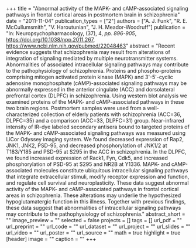 +++
title = "Abnormal activity of the MAPK- and cAMP-associated signaling pathways in frontal cortical areas in postmortem brain in schizophrenia"
date = "2011-11-04"
publication_types = ["2"]
authors = ["A. J. Funk", "R. E. McCullumsmith", "V. Haroutunian", "J. H. Meador-Woodruff"]
publication = "In: Neuropsychopharmacology, (37), 4, _pp. 896-905_, https://doi.org/10.1038/npp.2011.267, https://www.ncbi.nlm.nih.gov/pubmed/22048463"
abstract = "Recent evidence suggests that schizophrenia may result from alterations of integration of signaling mediated by multiple neurotransmitter systems. Abnormalities of associated intracellular signaling pathways may contribute to the pathophysiology of schizophrenia. Proteins and phospho-proteins comprising mitogen activated protein kinase (MAPK) and 3'-5'-cyclic adenosine monophosphate (cAMP)-associated signaling pathways may be abnormally expressed in the anterior cingulate (ACC) and dorsolateral prefrontal cortex (DLPFC) in schizophrenia. Using western blot analysis we examined proteins of the MAPK- and cAMP-associated pathways in these two brain regions. Postmortem samples were used from a well-characterized collection of elderly patients with schizophrenia (ACC=36, DLPFC=35) and a comparison (ACC=33, DLPFC=31) group. Near-infrared intensity of IR-dye labeled secondary antisera bound to targeted proteins of the MAPK- and cAMP-associated signaling pathways was measured using LiCor Odyssey imaging system. We found decreased expression of Rap2, JNK1, JNK2, PSD-95, and decreased phosphorylation of JNK1/2 at T183/Y185 and PSD-95 at S295 in the ACC in schizophrenia. In the DLPFC, we found increased expression of Rack1, Fyn, Cdk5, and increased phosphorylation of PSD-95 at S295 and NR2B at Y1336. MAPK- and cAMP-associated molecules constitute ubiquitous intracellular signaling pathways that integrate extracellular stimuli, modify receptor expression and function, and regulate cell survival and neuroplasticity. These data suggest abnormal activity of the MAPK- and cAMP-associated pathways in frontal cortical areas in schizophrenia. These alterations may underlie the hypothesized hypoglutamatergic function in this illness. Together with previous findings, these data suggest that abnormalities of intracellular signaling pathways may contribute to the pathophysiology of schizophrenia."
abstract_short = ""
image_preview = ""
selected = false
projects = []
tags = []
url_pdf = ""
url_preprint = ""
url_code = ""
url_dataset = ""
url_project = ""
url_slides = ""
url_video = ""
url_poster = ""
url_source = ""
math = true
highlight = true
[header]
image = ""
caption = ""
+++

